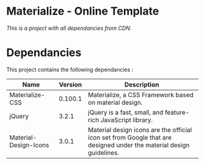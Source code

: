 # Materialize - Online Template

_This is a project with all dependancies from CDN._

# Dependancies

This project contains the following dependancies :

|Name|Version|Description|
|---|---|---|
|Materialize-CSS|0.100.1|Materialize, a CSS Framework based on material design.|
|jQuery|3.2.1|jQuery is a fast, small, and feature-rich JavaScript library.|
|Material-Design-Icons|3.0.1|Material design icons are the official icon set from Google that are designed under the material design guidelines.|

